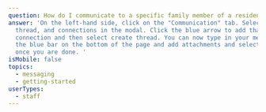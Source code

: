 ```yaml
---
question: How do I communicate to a specific family member of a resident?
answer: 'On the left-hand side, click on the "Communication" tab. Select create
  thread, and connections in the modal. Click the blue arrow to add that
  connection and then select create thread. You can now type in your message to
  the blue bar on the bottom of the page and add attachments and select send
  once you are done. '
isMobile: false
topics:
  - messaging
  - getting-started
userTypes:
  - staff
---
```

